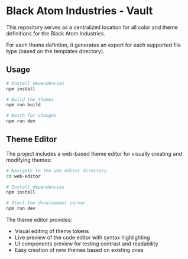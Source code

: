 # Black Atom Industries - Vault

This repository serves as a centralized location for all color and theme definitions for the Black Atom Industries.

For each theme defintion, it generates an export for each supported file type (based on the templates directory).

## Usage

```bash
# Install dependencies
npm install

# Build the themes
npm run build

# Watch for changes
npm run dev
```

## Theme Editor

The project includes a web-based theme editor for visually creating and modifying themes:

```bash
# Navigate to the web editor directory
cd web-editor

# Install dependencies
npm install

# Start the development server
npm run dev
```

The theme editor provides:
- Visual editing of theme tokens
- Live preview of the code editor with syntax highlighting
- UI components preview for testing contrast and readability
- Easy creation of new themes based on existing ones